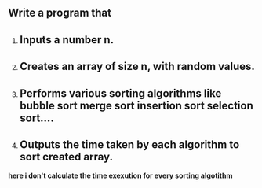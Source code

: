 ## Write a program that 

1. <h2> Inputs a number n.
2. <h2> Creates an array of size n, with random values. 
3. <h2>Performs various sorting algorithms like bubble sort merge sort insertion sort selection sort....
4. <h2>Outputs the time taken by each algorithm to sort created array.</h2>

**here i don't calculate the time exexution for every sorting algotithm**
